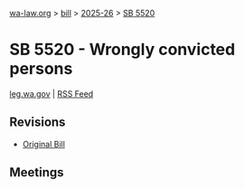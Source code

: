 [wa-law.org](/) > [bill](/bill/) > [2025-26](/bill/2025-26/) > [SB 5520](/bill/2025-26/sb/5520/)

# SB 5520 - Wrongly convicted persons
[leg.wa.gov](https://app.leg.wa.gov/billsummary?BillNumber=5520&Year=2025&Initiative=false) | [RSS Feed](./rss.xml)

## Revisions
* [Original Bill](1/)

## Meetings
